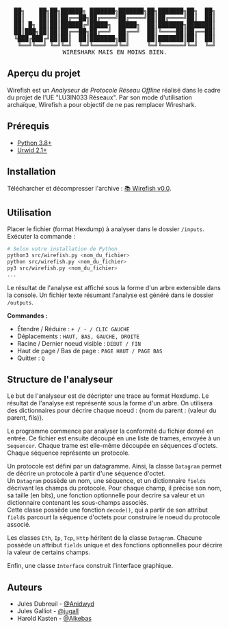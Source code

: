 <div align="center">
<pre>
██╗    ██╗██╗██████╗ ███████╗███████╗██╗███████╗██╗  ██╗
██║    ██║██║██╔══██╗██╔════╝██╔════╝██║██╔════╝██║  ██║
██║ █╗ ██║██║██████╔╝█████╗  █████╗  ██║███████╗███████║
██║███╗██║██║██╔══██╗██╔══╝  ██╔══╝  ██║╚════██║██╔══██║
╚███╔███╔╝██║██║  ██║███████╗██║     ██║███████║██║  ██║
 ╚══╝╚══╝ ╚═╝╚═╝  ╚═╝╚══════╝╚═╝     ╚═╝╚══════╝╚═╝  ╚═╝
WIRESHARK MAIS EN MOINS BIEN.
</pre>
</div>

## Aperçu du projet
Wirefish est un _Analyseur de Protocole Réseau Offline_ réalisé dans le cadre du projet de l'UE "LU3IN033 Réseaux". Par son mode d'utilisation archaïque, Wirefish a pour objectif de ne pas remplacer Wireshark. 

## Prérequis
   * [Python 3.8+](https://www.python.org/downloads/)
   * [Urwid 2.1+](http://urwid.org/)

## Installation
Télécharcher et décompresser l'archive : [📚 Wirefish v0.0](https://github.com/Anidwyd/wirefish/archive/master.zip).

## Utilisation
Placer le fichier (format Hexdump) à analyser dans le dossier `/inputs`. Exécuter la commande :

```bash
# Selon votre installation de Python
python3 src/wirefish.py <nom_du_fichier>
python src/wirefish.py <nom_du_fichier>
py3 src/wirefish.py <nom_du_fichier>
...
```

Le résultat de l'analyse est affiché sous la forme d'un arbre extensible dans la console. Un fichier texte résumant l'analyse est généré dans le dossier `/outputs`.

__Commandes :__
   * Étendre / Réduire : `+ / - / CLIC GAUCHE`
   * Déplacements : `HAUT, BAS, GAUCHE, DROITE`
   * Racine / Dernier noeud visible : `DEBUT / FIN`
   * Haut de page / Bas de page : `PAGE HAUT / PAGE BAS`
   * Quitter : `Q`

## Structure de l'analyseur

Le but de l'analyseur est de décripter une trace au format Hexdump. Le résultat de l'analyse est représenté sous la forme d'un arbre. On utilisera des dictionnaires pour décrire chaque noeud : {nom du parent : (valeur du parent, fils)}.

Le programme commence par analyser la conformité du fichier donné en entrée. Ce fichier est ensuite découpé en une liste de trames, envoyée à un `Sequencer`. Chaque trame est elle-même découpée en séquences d'octets. Chaque séquence représente un protocole.

Un protocole est défini par un datagramme. Ainsi, la classe `Datagram` permet de décrire un protocole à partir d'une séquence d'octet.<br />
Un `Datagram` possède un nom, une séquence, et un dictionnaire `fields` décrivant les champs du protocole. Pour chaque champ, il précise son nom, sa taille (en bits), une fonction optionnelle pour decrire sa valeur et un dictionnaire contenant les sous-champs associés.<br />Cette classe possède une fonction `decode()`, qui a partir de son attribut `fields` parcourt la séquence d'octets pour construire le noeud du protocole associé.

Les classes `Eth`, `Ip`, `Tcp`, `Http` héritent de la classe `Datagram`. Chacune possède un attribut `fields` unique et des fonctions optionnelles pour décrire la valeur de certains champs.

Enfin, une classe `Interface` construit l'interface graphique.

## Auteurs
   * Jules Dubreuil - [@Anidwyd](http://github.com/anidwyd)
   * Jules Galliot - [@jugall](http://github.com/jugall)
   * Harold Kasten - [@Alkebas](https://github.com/alkebas)
